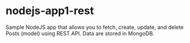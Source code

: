 # nodejs-app1-rest
Sample NodeJS app that allows you to fetch, create, update, and delete Posts (model) using REST API.
Data are stored in MongoDB.

